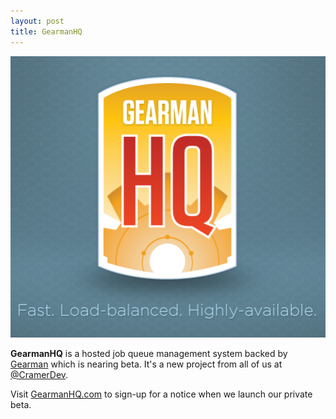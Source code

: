 ```yaml
---
layout: post
title: GearmanHQ
---
```



<a href="/static/images/gearmanhq.png">
    <img src="/static/images/gearmanhq_thumb.png" width="505" alt="GearmanHQ logo"/>
</a>

**GearmanHQ** is a hosted job queue management system backed by [Gearman][3] which is nearing beta.  It's a new project from all of us at [@CramerDev][1].

Visit [GearmanHQ.com][2] to sign-up for a notice when we launch our private beta.

[1]: http://cramerdev.com
[2]: http://gearmanhq.com
[3]: http://gearman.org/